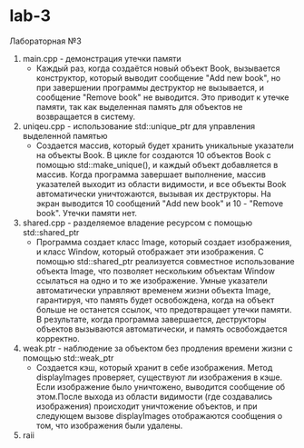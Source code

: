 # lab-3
Лабораторная №3
1. main.cpp - демонстрация утечки памяти
   - Каждый раз, когда создаётся новый объект Book, вызывается конструктор, который выводит сообщение "Add new book", но при завершении программы деструктор не вызывается, и сообщение "Remove book" не выводится. Это приводит к утечке памяти, так как выделенная память для объектов не возвращается в систему.
2. uniqeu.cpp - использование std::unique_ptr для управления выделенной памятью
   - Создается массив, который будет хранить уникальные указатели на объекты Book. В цикле for создаются 10 объектов Book с помощью std::make_unique<Book>(), и каждый объект добавляется в массив. Когда программа завершает выполнение, массив указателей выходит из области видимости, и все объекты Book автоматически уничтожаются, вызывая их деструкторы. На экран выводится 10 сообщений "Add new book" и 10 - "Remove book". Утечки памяти нет.
3. shared.cpp - разделяемое владение ресурсом с помощью std::shared_ptr
   - Программа создает класс Image, который создает изображения, и класс Window, который отображает эти изображения. С помощью std::shared_ptr реализуется совместное использование объекта Image, что позволяет нескольким объектам Window ссылаться на одно и то же изображение. Умные указатели автоматически управляют временем жизни объекта Image, гарантируя, что память будет освобождена, когда на объект больше не останется ссылок, что предотвращает утечки памяти. В результате, когда программа завершается, деструкторы объектов вызываются автоматически, и память освобождается корректно.
4. weak.ptr - наблюдение за объектом без продления времени жизни с помощью std::weak_ptr
   - Создается кэш, который хранит в себе изображения. Метод displayImages проверяет, существуют ли изображения в кэше. Если изображение было уничтожено, выводится сообщение об этом.После выхода из области видимости (где создавались изображения) происходит уничтожение объектов, и при следующем вызове displayImages отображаются сообщения о том, что изображения были удалены.
5. raii 
